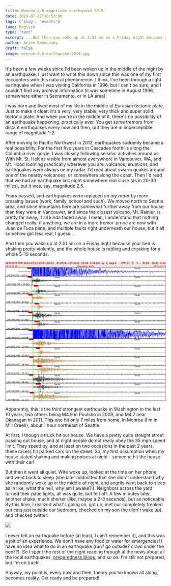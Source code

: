 ```yaml
---
title: Monroe 4.6 magnitude earthquake 2019
date: 2019-07-22T10:53:00
tags: ['blog', 'events']
lang: English
type: "text"
excerpt: ...And then you wake up at 2:51 am on a Friday night because your bed is shaking pretty violently, and the whole house is rattling and creaking for a whole 5-10 seconds...
author: Artem Rosnovsky
draft: false
image: monroe-4.6-earthquake-2019.jpg
---
```


It's been a few weeks since I'd been woken up in the middle of the night by an earthquake. I just want to write this down since this was one of my first encounters with this natural phenomenon. I think, I've been through a light earthquake when I was visiting California in 1996, but I can't be sure, and I couldn't find any archival information (it was sometime in August 1996, somewhere either in Sacramento, or in LA area).

I was born and lived most of my life in the middle of Eurasian tectonic plate. Just to make it clear: it's a very, very stable, very thick and super solid tectonic plate. And when you're in the middle of it, there's no possibility of an earthquake happening, practically ever. You get some tremors from distant earthquakes every now and then, but they are in imperceptible range of magnitude 1-2.

After moving to Pacific Northwest in 2013, earthquakes suddenly became a real possibility. For the first five years in Cascades foothills along the Columbia river gorge, I was closely following seismic activities around us. With Mt. St. Helens visible from almost everywhere in Vancouver, WA, and Mt. Hood looming practically wherever you are, volcanos, eruptions, and earthquakes were always on my radar. I'd read about swarm quakes around one of the nearby volcanoes, or somewhere along the coast. Then I'd read that we had an earthquake last night somewhere real close (as in 20-30 miles), but it was, say, magnitude 2.5.

Years passed, and earthquakes were replaced _on my radar_ by more pressing issues (work, family, school and such). We moved north to Seattle area, and since mountains here are somewhat further away from our house than they were in Vancouver, and since the closest volcano, Mt. Rainier, is pretty far away, it all kinda faded away. I mean, I understand that nothing changed really; if anything, we are in a more tremor-prone are now with Juan de Fuca plate, and multiple faults right underneath our house, but it all somehow got less real, I guess...

And then you wake up at 2:51 am on a Friday night because your bed is shaking pretty violently, and the whole house is rattling and creaking for a whole 5-10 seconds.

![](monroe-4.6-earthquake-2019/4.6.jpg)

Apparently, this is the third strongest earthquake in Washington in the last 10 years, two others being M4.9 in Poulsbo in 2009, and M4.7 near Okanagan in 2011. This one hit only 7 miles from home, in Monroe (I'm in Mill Creek), about 1 hour northeast of Seattle.

At first, I though a truck hit our house. We have a pretty quite straight street passing out house, and at night people do not really obey the 35 mph speed limit. They speed by, and at least on two occasions in the past 2 years, these racers hit parked cars on the street. So, my first assumption when my house stated shaking and making noises at night - someone hit the house with their car!

But then it went all quiet. Wife woke up, looked at the time on her phone, and went back to sleep (she later addmitted that she didn't understand why she randomly woke up in the middle of night, and angrily went back to sleep as in like, what the hell, why am I awake?!). Neighbors across the yard turned their patio lights, all was quite, but felt off. A few minutes later, another shake, much shorter (like, maybe a 2-3 seconds), but as noticeable. By this time, I realized what's going on, got up, met our completely freaked out cats just outside our bedroom, checked on my son (he didn't wake up), and checked twitter:

[![](/monroe-4.6-earthquake-2019/tweet.png)](https://twitter.com/MyEverettNews/status/1149617954918526976)

I never felt an earthquake before (at least, I can't remember it), and this was a jolt of an experience. We don't have any food or water for emergencies! I have no idea what to do in an earthquake (run? go outside? crawl under the bed??). So I spent the rest of the night reading through al the news about all the local earthquakes, [preparedness blogs](https://www.beyondsurvivalgear.com/11-survival-gear-essentials/), and so on. I'm still not prepared, but I'm on track!

Anyway, my point is, every now and then, theory you've known all along, becomes reality. Get ready and be prepared!

